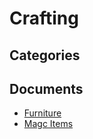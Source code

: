 # Crafting

## Categories


## Documents
- [Furniture](Furniture.md)
- [Magc Items](Magc%20Items.md)
